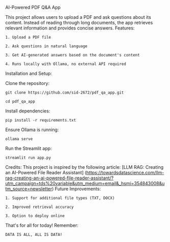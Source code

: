 AI-Powered PDF Q&A App

This project allows users to upload a PDF and ask questions about its content. Instead of reading through long documents, the app retrieves relevant information and provides concise answers.
Features:

    1. Upload a PDF file

    2. Ask questions in natural language

    3. Get AI-generated answers based on the document's content

    4. Runs locally with Ollama, no external API required

Installation and Setup:

Clone the repository:

    git clone https://github.com/sid-2672/pdf_qa_app.git
    
    cd pdf_qa_app  

Install dependencies:

    pip install -r requirements.txt  

Ensure Ollama is running:

    ollama serve  

Run the Streamlit app:

    streamlit run app.py  

Credits:
This project is inspired by the following article:
[LLM RAG: Creating an AI-Powered File Reader Assistant]
(https://towardsdatascience.com/llm-rag-creating-an-ai-powered-file-reader-assistant/?utm_campaign=tds%20variable&utm_medium=email&_hsmi=354843008&utm_source=newsletter)
Future Improvements:

    1. Support for additional file types (TXT, DOCX)

    2. Improved retrieval accuracy

    3. Option to deploy online
That's for all for today! 
Remember:

    DATA IS ALL, ALL IS DATA!
